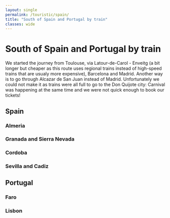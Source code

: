 ```yaml
---
layout: single
permalink: /touristic/spain/
title: "South of Spain and Portugal by train"
classes: wide
---
```


# South of Spain and Portugal by train

We started the journey from Toulouse, via Latour-de-Carol - Enveitg (a bit longer but cheaper as this route uses regional trains instead of high-speed trains that are usualy more expensive), Barcelona and Madrid. Another way is to go through Alcazar de San Juan instead of Madrid. Unfortunately we could not make it as trains were all full to go to the Don Quijote city: Carnival was happening at the same time and we were not quick enough to book our tickets!

## Spain
### Almeria
### Granada and Sierra Nevada
### Cordoba
### Sevilla and Cadiz

## Portugal
### Faro
### Lisbon
